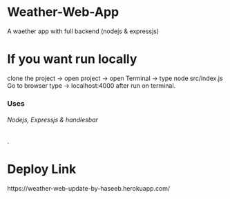 # Weather-Web-App
A waether app with full backend (nodejs &amp; expressjs)

<h1>If you want run locally</h1>
clone the project -> open project -> open Terminal -> type node src/index.js
Go to browser type -> localhost:4000 after run on terminal.

<h3>Uses</h3> 
<h6>Nodejs, Expressjs & handlesbar </h6>.

<h1>Deploy Link </h1>
https://weather-web-update-by-haseeb.herokuapp.com/
